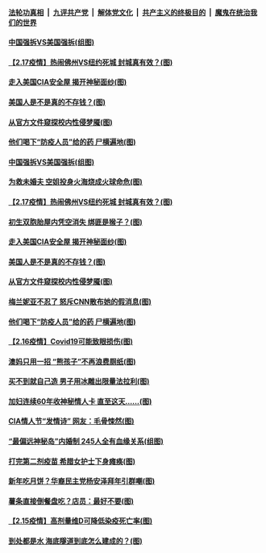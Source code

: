 

####  [法轮功真相](../../../../basic/blob/master/README.md?t=02182231) &nbsp;|&nbsp; [九评共产党](../../../../9ping.md/blob/master/README.md?t=02182231) &nbsp;|&nbsp; [解体党文化](../../../../jtdwh.md/blob/master/README.md?t=02182231)  &nbsp;|&nbsp; [共产主义的终极目的](../../../../gczydzjmd.md/blob/master/README.md?t=02182231) &nbsp;|&nbsp; [魔鬼在统治我们的世界](../../../../mgztzwmdsj.md/blob/master/README.md?t=02182231) 

#### [中国强拆VS美国强拆(组图)](../pages/p3/962880.md?t=02182231) 

#### [【2.17疫情】热闹佛州VS纽约死城 封城真有效？(图)](../pages/p3/962857.md?t=02182231) 

#### [走入美国CIA安全屋 揭开神秘面纱(图)](../pages/p3/962850.md?t=02182231) 

#### [美国人是不是真的不存钱？(图)](../pages/p3/962632.md?t=02182231) 

#### [从官方文件窥探校内性侵梦魇(图)](../pages/p3/962782.md?t=02182231) 

#### [他们喝下“防疫人员”给的药 尸横遍地(图)](../pages/p3/962744.md?t=02182231) 

#### [中国强拆VS美国强拆(组图)](../pages/p3/962880.md?t=02182231) 

#### [为救未婚夫 空姐投身火海烧成火球命危(图)](../pages/p3/962888.md?t=02182231) 

#### [【2.17疫情】热闹佛州VS纽约死城 封城真有效？(图)](../pages/p3/962857.md?t=02182231) 

#### [初生双胞胎屋内凭空消失 绑匪是猴子？(图)](../pages/p3/962855.md?t=02182231) 

#### [走入美国CIA安全屋 揭开神秘面纱(图)](../pages/p3/962850.md?t=02182231) 

#### [美国人是不是真的不存钱？(图)](../pages/p3/962632.md?t=02182231) 

#### [从官方文件窥探校内性侵梦魇(图)](../pages/p3/962782.md?t=02182231) 

#### [梅兰妮亚不忍了 怒斥CNN散布她的假消息(图)](../pages/p3/962816.md?t=02182231) 

#### [他们喝下“防疫人员”给的药 尸横遍地(图)](../pages/p3/962744.md?t=02182231) 

#### [【2.16疫情】Covid19可能致眼损伤(图)](../pages/p3/962757.md?t=02182231) 

#### [澳妈只用一招 “熊孩子”不再浪费厕纸(图)](../pages/p3/962756.md?t=02182231) 

#### [买不到就自己造 男子用冰雕出限量法拉利(图)](../pages/p3/962748.md?t=02182231) 

#### [加妇连续60年收神秘情人卡 直至这天……(图)](../pages/p3/962721.md?t=02182231) 

#### [CIA情人节“发情诗” 网友：毛骨悚然(图)](../pages/p3/962711.md?t=02182231) 

#### [“最偏远神秘岛”内婚制 245人全有血缘关系(组图)](../pages/p3/962595.md?t=02182231) 

#### [打完第二剂疫苗 希腊女护士下身瘫痪(图)](../pages/p3/962672.md?t=02182231) 

#### [新年吃月饼？华裔民主党杨安泽拜年引群嘲(图)](../pages/p3/962643.md?t=02182231) 

#### [薯条直接倒餐盘吃？店员：最好不要(图)](../pages/p3/962628.md?t=02182231) 

#### [【2.15疫情】高剂量维D可降低染疫死亡率(图)](../pages/p3/962623.md?t=02182231) 

#### [到处都是水 海底隧道到底怎么建成的？(图)](../pages/p3/962511.md?t=02182231) 

